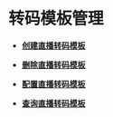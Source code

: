 # 转码模板管理<a name="topic_300000001_0"></a>

 

-   **[创建直播转码模板](创建直播转码模板.md)**  

-   **[删除直播转码模板](删除直播转码模板.md)**  

-   **[配置直播转码模板](配置直播转码模板.md)**  

-   **[查询直播转码模板](查询直播转码模板.md)**  



